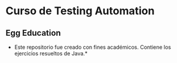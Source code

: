 # Curso de Testing Automation 
## Egg Education
* Este repositorio fue creado con fines académicos. Contiene los ejercicios resueltos de Java.*
